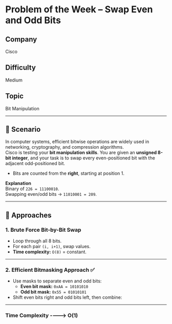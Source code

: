 # Problem of the Week – Swap Even and Odd Bits

## Company
Cisco  

## Difficulty
Medium  

## Topic
Bit Manipulation  

---

## 📌 Scenario
In computer systems, efficient bitwise operations are widely used in networking, cryptography, and compression algorithms.  
Cisco is testing your **bit manipulation skills**. You are given an **unsigned 8-bit integer**, and your task is to swap every even-positioned bit with the adjacent odd-positioned bit.

- Bits are counted from the **right**, starting at position 1.  

**Explanation**  
Binary of `226 = 11100010`.  
Swapping even/odd bits → `11010001 = 209`.

---

## 🔑 Approaches  

### 1. Brute Force Bit-by-Bit Swap
- Loop through all 8 bits.
- For each pair `(i, i+1)`, swap values.
- **Time complexity:** `O(8)` = constant.

---

### 2. Efficient Bitmasking Approach ✅
- Use masks to separate even and odd bits:  
  - **Even bit mask:** `0xAA = 10101010`  
  - **Odd bit mask:** `0x55 = 01010101`
- Shift even bits right and odd bits left, then combine:

---

### Time Complexity ----> O(1)
